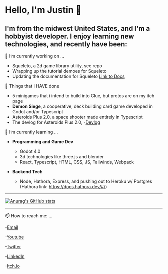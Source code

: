 # Hello, I'm Justin 👋

## I'm from the midwest United States, and I'm a hobbyist developer.  I enjoy learning new technologies, and recently have been:

🔭 I’m currently working on ...

- Squeleto, a 2d game library utility, see repo
- Wrapping up the tutorial demoes for Squeleto
- Updating the documentation for Squeleto [Link to Docs](https://jyoung4242.github.io/Squeleto-Docs/#/)
  

🔭 Things that I HAVE done
- 5 minigames that i intend to build into Clue, but protos are on my itch page
- **Demon Siege**, a cooperative, deck building card game developed in Godot and/or Typescript
- Asteroids Plus 2.0, a space shooter made entirely in Typescript
- The devlog for Asteroids Plus 2.0, -[Devlog](https://mookie4242.itch.io/asteroids-plus-20/devlog/471534/milestone-1-deciding-to-make-a-game)

🌱 I’m currently learning ...
- **Programming and Game Dev**
  - Godot 4.0
  - 3d technologies like three.js and blender
  - React, Typescript, HTML, CSS, JS, Tailwinds, Webpack

- **Backend Tech**

  - Node, Hathora, Express, and pushing out to Heroku w/ Postgres
  (Hathora link: https://docs.hathora.dev/#/)

___

[![Anurag's GitHub stats](https://github-readme-stats.vercel.app/api?username=jyoung4242)](https://github.com/anuraghazra/github-readme-stats)
___

📫 How to reach me: ...

-[Email](mailto:justin_dean_young@yahoo.com "Yahoo Email")

-[Youtube](http://www.youtube.com/channel/UCfZunBqJbhV3lYj-3JT7gvg "Youtube Channel")

-[Twitter](http://twitter.com/jyoung424242 "Twitter Handle")

-[LinkedIn](http://www.linkedin.com/in/justindeanyoung/ "LinkedIn profile")

-[Itch.io](https://mookie4242.itch.io/)




